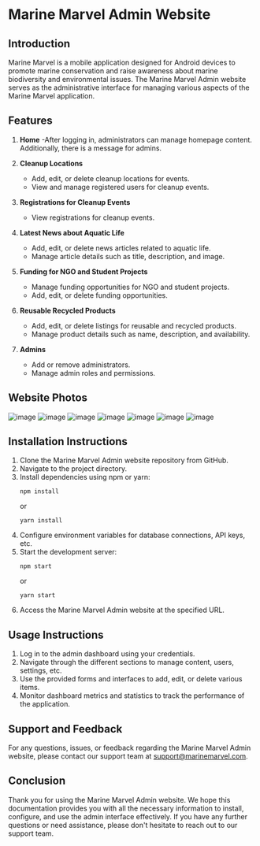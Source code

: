 # Marine Marvel Admin Website



## Introduction
Marine Marvel is a mobile application designed for Android devices to promote marine conservation and raise awareness about marine biodiversity and environmental issues. The Marine Marvel Admin website serves as the administrative interface for managing various aspects of the Marine Marvel application.

## Features

  
1. **Home**
   -After logging in, administrators can manage homepage content. Additionally, there is a message for admins.
2. **Cleanup Locations**
   - Add, edit, or delete cleanup locations for events.
   - View and manage registered users for cleanup events.

3. **Registrations for Cleanup Events**
   - View registrations for cleanup events.
   

4. **Latest News about Aquatic Life**
   - Add, edit, or delete news articles related to aquatic life.
   - Manage article details such as title, description, and image.

5. **Funding for NGO and Student Projects**
   - Manage funding opportunities for NGO and student projects.
   - Add, edit, or delete funding opportunities.
   
6. **Reusable Recycled Products**
   - Add, edit, or delete listings for reusable and recycled products.
   - Manage product details such as name, description, and availability.

7. **Admins**
   - Add or remove administrators.
   - Manage admin roles and permissions.


## Website Photos  

 ![image](https://github.com/VINAYAK-N-MAGAJIKONDI/Marine-Marvel-Admin-Control/assets/122464897/5f0db937-e6db-409f-8cf4-763a267d92a5)
 ![image](https://github.com/VINAYAK-N-MAGAJIKONDI/Marine-Marvel-Admin-Control/assets/122464897/ef200d99-1928-4930-8673-8c76fc1b0e61)
 ![image](https://github.com/VINAYAK-N-MAGAJIKONDI/Marine-Marvel-Admin-Control/assets/122464897/aaaa56bf-9cab-46c1-9a77-f97c8f233a9d)
 ![image](https://github.com/VINAYAK-N-MAGAJIKONDI/Marine-Marvel-Admin-Control/assets/122464897/7b5b03a0-4083-46c7-bb8b-8d65773edf78)
![image](https://github.com/VINAYAK-N-MAGAJIKONDI/Marine-Marvel-Admin-Control/assets/122464897/6eed94d2-d5b0-4297-96fc-420738b8b80b)
![image](https://github.com/VINAYAK-N-MAGAJIKONDI/Marine-Marvel-Admin-Control/assets/122464897/93a94b59-2e07-479d-ab7b-b1e631a4f426)
![image](https://github.com/VINAYAK-N-MAGAJIKONDI/Marine-Marvel-Admin-Control/assets/122464897/ad2d5fb0-c156-4364-bc9f-afbe88d8e61f)









## Installation Instructions
1. Clone the Marine Marvel Admin website repository from GitHub.
2. Navigate to the project directory.
3. Install dependencies using npm or yarn:
   ```
   npm install
   ```
   or
   ```
   yarn install
   ```
4. Configure environment variables for database connections, API keys, etc.
5. Start the development server:
   ```
   npm start
   ```
   or
   ```
   yarn start
   ```
6. Access the Marine Marvel Admin website at the specified URL.

## Usage Instructions
1. Log in to the admin dashboard using your credentials.
2. Navigate through the different sections to manage content, users, settings, etc.
3. Use the provided forms and interfaces to add, edit, or delete various items.
4. Monitor dashboard metrics and statistics to track the performance of the application.

## Support and Feedback
For any questions, issues, or feedback regarding the Marine Marvel Admin website, please contact our support team at [support@marinemarvel.com](mailto:support@marinemarvel.com).

## Conclusion
Thank you for using the Marine Marvel Admin website. We hope this documentation provides you with all the necessary information to install, configure, and use the admin interface effectively. If you have any further questions or need assistance, please don't hesitate to reach out to our support team.
